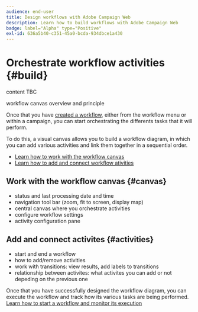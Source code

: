 ```yaml
---
audience: end-user
title: Design workflows with Adobe Campaign Web
description: Learn how to build workflows with Adobe Campaign Web
badge: label="Alpha" type="Positive"
exl-id: 636a5b40-c351-45a0-bcda-934dbce1a430
---
```

# Orchestrate workflow activities {#build}

content TBC

workflow canvas overview and principle


Once that you have [created a workflow](create-workflow.md), either from the workflow menu or within a campaign, you can start orchestrating the differents tasks that it will perform.

To do this, a visual canvas allows you to build a workflow diagram, in which you can add various activities and link them together in a sequential order.

* [Learn how to work with the workflow canvas](#canvas)
* [Learn how to add and connect workflow ativities](#activities)

## Work with the workflow canvas {#canvas}

* status and last processing date and time
* navigation tool bar (zoom, fit to screen, display map)
* central canvas where you orchestrate activities
* configure workflow settings
* activity configuration pane

## Add and connect activites {#activities}

* start and end a workflow
* how to add/remove activities
* work with transitions: view results, add labels to transitions
* relationship between activites: what activites you can add or not depeding on the previous one

Once that you have successfully designed the workflow diagram, you can execute the workflow and track how its various tasks are being performed. [Learn how to start a workflow and monitor its execution](start-monitor-workflows.md)